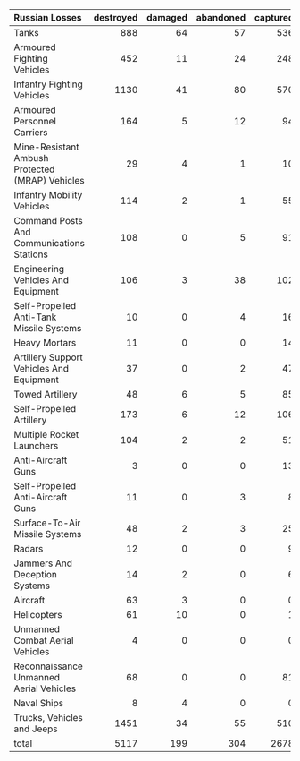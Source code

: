 | Russian Losses                                   |   destroyed |   damaged |   abandoned |   captured |   total |
|:-------------------------------------------------|------------:|----------:|------------:|-----------:|--------:|
| Tanks                                            |         888 |        64 |          57 |        536 |    1545 |
| Armoured Fighting Vehicles                       |         452 |        11 |          24 |        248 |     735 |
| Infantry Fighting Vehicles                       |        1130 |        41 |          80 |        570 |    1821 |
| Armoured Personnel Carriers                      |         164 |         5 |          12 |         94 |     275 |
| Mine-Resistant Ambush Protected  (MRAP) Vehicles |          29 |         4 |           1 |         10 |      44 |
| Infantry Mobility Vehicles                       |         114 |         2 |           1 |         55 |     172 |
| Command Posts And Communications Stations        |         108 |         0 |           5 |         91 |     204 |
| Engineering Vehicles And Equipment               |         106 |         3 |          38 |        102 |     249 |
| Self-Propelled Anti-Tank Missile Systems         |          10 |         0 |           4 |         16 |      30 |
| Heavy Mortars                                    |          11 |         0 |           0 |         14 |      25 |
| Artillery Support Vehicles And Equipment         |          37 |         0 |           2 |         47 |      86 |
| Towed Artillery                                  |          48 |         6 |           5 |         85 |     144 |
| Self-Propelled Artillery                         |         173 |         6 |          12 |        106 |     297 |
| Multiple Rocket Launchers                        |         104 |         2 |           2 |         51 |     159 |
| Anti-Aircraft Guns                               |           3 |         0 |           0 |         13 |      16 |
| Self-Propelled Anti-Aircraft Guns                |          11 |         0 |           3 |          8 |      22 |
| Surface-To-Air Missile Systems                   |          48 |         2 |           3 |         25 |      78 |
| Radars                                           |          12 |         0 |           0 |          9 |      21 |
| Jammers And Deception Systems                    |          14 |         2 |           0 |          6 |      22 |
| Aircraft                                         |          63 |         3 |           0 |          0 |      66 |
| Helicopters                                      |          61 |        10 |           0 |          1 |      72 |
| Unmanned Combat Aerial Vehicles                  |           4 |         0 |           0 |          0 |       4 |
| Reconnaissance Unmanned Aerial Vehicles          |          68 |         0 |           0 |         81 |     149 |
| Naval Ships                                      |           8 |         4 |           0 |          0 |      12 |
| Trucks, Vehicles and Jeeps                       |        1451 |        34 |          55 |        510 |    2050 |
| total                                            |        5117 |       199 |         304 |       2678 |    8298 |
